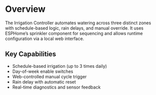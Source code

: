 # Overview

The Irrigation Controller automates watering across three distinct zones with schedule-based logic, rain delays, and manual override. It uses ESPHome’s sprinkler component for sequencing and allows runtime configuration via a local web interface.

## Key Capabilities
- Schedule-based irrigation (up to 3 times daily)
- Day-of-week enable switches
- Web-controlled manual cycle trigger
- Rain delay with automatic reset
- Real-time diagnostics and sensor feedback
